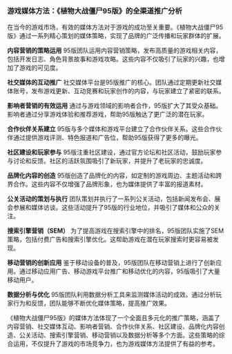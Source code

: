 ### 游戏媒体方法：《植物大战僵尸95版》的全渠道推广分析

在当今的游戏市场，有效的媒体方法对于游戏的成功至关重要。《植物大战僵尸95版》通过一系列精心策划的媒体策略，实现了品牌的广泛传播和玩家群体的扩展。

**内容营销的策略运用**
95版团队运用内容营销策略，发布高质量的游戏相关内容，包括开发日志、角色背景故事和游戏攻略。这些内容不仅吸引了玩家的兴趣，也增加了游戏的可见度。

**社交媒体的互动推广**
社交媒体平台是95版推广的核心。团队通过定期更新社交媒体账号，发布游戏更新、互动竞赛和玩家创作的内容，与玩家建立了紧密的联系。

**影响者营销的有效运用**
通过与游戏领域的影响者合作，95版扩大了其受众基础。影响者通过分享游戏体验和推荐游戏，帮助95版触达了更广泛的潜在玩家。

**合作伙伴关系建立**
95版与多个媒体和游戏平台建立了合作伙伴关系。这些合作伙伴通过提供游戏评测、特色报道和广告位，帮助95版获得了更多的曝光。

**社区建设和玩家参与**
95版注重社区建设，通过官方论坛和社区活动，鼓励玩家参与讨论和反馈。社区的活跃氛围吸引了新玩家，并提升了老玩家的忠诚度。

**品牌化内容的创造**
95版创造了品牌化的内容，如定制的游戏周边、主题活动和跨界合作。这些内容不仅增强了品牌形象，也为媒体提供了丰富的报道素材。

**公关活动的策划与执行**
团队策划并执行了一系列公关活动，包括新闻发布会、展会参展和媒体访谈。这些活动提升了95版的行业地位，并吸引了媒体和公众的关注。

**搜索引擎营销（SEM）**
为了提高游戏在搜索引擎中的排名，95版团队实施了SEM策略，包括付费广告和搜索引擎优化。这帮助游戏在潜在玩家搜索时更容易被发现。

**移动营销的创新应用**
鉴于移动设备的普及，95版团队在移动营销上进行了创新应用。通过移动应用广告、移动游戏平台推广和移动优化的内容，95版吸引了大量移动用户。

**数据分析与优化**
95版团队利用数据分析工具来监测媒体活动的成效。通过分析玩家行为和反馈，团队能够不断优化媒体策略，提高推广效果。

《植物大战僵尸95版》的媒体方法体现了一个全面且多元化的推广策略，涵盖了内容营销、社交媒体互动、影响者营销、合作伙伴关系、社区建设、品牌化内容创造、公关活动、搜索引擎营销、移动营销以及数据分析等多个方面。这些策略的综合运用，不仅提升了游戏的市场竞争力，也为游戏媒体方法提供了有益的参考。